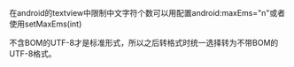 在android的textview中限制中文字符个数可以用配置android:maxEms="n"或者使用setMaxEms(int)

不含BOM的UTF-8才是标准形式，所以之后转格式时统一选择转为不带BOM的UTF-8格式。
